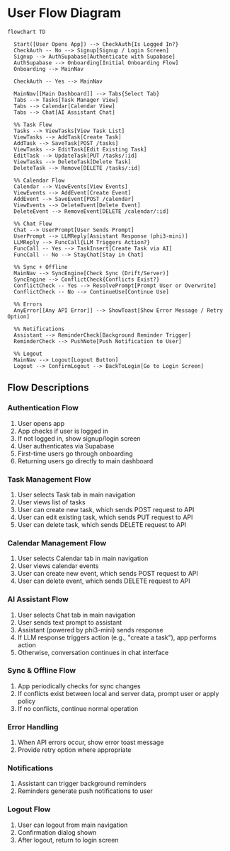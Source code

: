 # User Flow Diagram

```mermaid
flowchart TD

  Start([User Opens App]) --> CheckAuth{Is Logged In?}
  CheckAuth -- No --> Signup[Signup / Login Screen]
  Signup --> AuthSupabase[Authenticate with Supabase]
  AuthSupabase --> Onboarding[Initial Onboarding Flow]
  Onboarding --> MainNav

  CheckAuth -- Yes --> MainNav

  MainNav[[Main Dashboard]] --> Tabs{Select Tab}
  Tabs --> Tasks[Task Manager View]
  Tabs --> Calendar[Calendar View]
  Tabs --> Chat[AI Assistant Chat]

  %% Task Flow
  Tasks --> ViewTasks[View Task List]
  ViewTasks --> AddTask[Create Task]
  AddTask --> SaveTask[POST /tasks]
  ViewTasks --> EditTask[Edit Existing Task]
  EditTask --> UpdateTask[PUT /tasks/:id]
  ViewTasks --> DeleteTask[Delete Task]
  DeleteTask --> Remove[DELETE /tasks/:id]

  %% Calendar Flow
  Calendar --> ViewEvents[View Events]
  ViewEvents --> AddEvent[Create Event]
  AddEvent --> SaveEvent[POST /calendar]
  ViewEvents --> DeleteEvent[Delete Event]
  DeleteEvent --> RemoveEvent[DELETE /calendar/:id]

  %% Chat Flow
  Chat --> UserPrompt[User Sends Prompt]
  UserPrompt --> LLMReply[Assistant Response (phi3-mini)]
  LLMReply --> FuncCall{LLM Triggers Action?}
  FuncCall -- Yes --> TaskInsert[Create Task via AI]
  FuncCall -- No --> StayChat[Stay in Chat]

  %% Sync + Offline
  MainNav --> SyncEngine[Check Sync (Drift/Server)]
  SyncEngine --> ConflictCheck{Conflicts Exist?}
  ConflictCheck -- Yes --> ResolvePrompt[Prompt User or Overwrite]
  ConflictCheck -- No --> ContinueUse[Continue Use]

  %% Errors
  AnyError[[Any API Error]] --> ShowToast[Show Error Message / Retry Option]

  %% Notifications
  Assistant --> ReminderCheck[Background Reminder Trigger]
  ReminderCheck --> PushNote[Push Notification to User]

  %% Logout
  MainNav --> Logout[Logout Button]
  Logout --> ConfirmLogout --> BackToLogin[Go to Login Screen]
```

## Flow Descriptions

### Authentication Flow
1. User opens app
2. App checks if user is logged in
3. If not logged in, show signup/login screen
4. User authenticates via Supabase
5. First-time users go through onboarding
6. Returning users go directly to main dashboard

### Task Management Flow
1. User selects Task tab in main navigation
2. User views list of tasks
3. User can create new task, which sends POST request to API
4. User can edit existing task, which sends PUT request to API
5. User can delete task, which sends DELETE request to API

### Calendar Management Flow
1. User selects Calendar tab in main navigation
2. User views calendar events
3. User can create new event, which sends POST request to API
4. User can delete event, which sends DELETE request to API

### AI Assistant Flow
1. User selects Chat tab in main navigation
2. User sends text prompt to assistant
3. Assistant (powered by phi3-mini) sends response
4. If LLM response triggers action (e.g., "create a task"), app performs action
5. Otherwise, conversation continues in chat interface

### Sync & Offline Flow
1. App periodically checks for sync changes
2. If conflicts exist between local and server data, prompt user or apply policy
3. If no conflicts, continue normal operation

### Error Handling
1. When API errors occur, show error toast message
2. Provide retry option where appropriate

### Notifications
1. Assistant can trigger background reminders
2. Reminders generate push notifications to user

### Logout Flow
1. User can logout from main navigation
2. Confirmation dialog shown
3. After logout, return to login screen